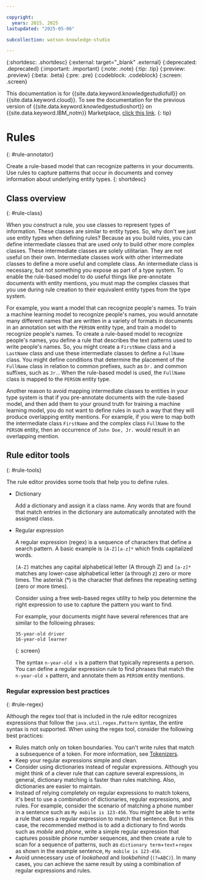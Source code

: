 ```yaml
---

copyright:
  years: 2015, 2025
lastupdated: "2025-05-06"

subcollection: watson-knowledge-studio

---
```


{:shortdesc: .shortdesc}
{:external: target="_blank" .external}
{:deprecated: .deprecated}
{:important: .important}
{:note: .note}
{:tip: .tip}
{:preview: .preview}
{:beta: .beta}
{:pre: .pre}
{:codeblock: .codeblock}
{:screen: .screen}

This documentation is for {{site.data.keyword.knowledgestudiofull}} on {{site.data.keyword.cloud}}. To see the documentation for the previous version of {{site.data.keyword.knowledgestudioshort}} on {{site.data.keyword.IBM_notm}} Marketplace, [click this link](/docs/watson-knowledge-studio?topic=watson-knowledge-studio-rule-annotator).
{: tip}

# Rules
{: #rule-annotator}



Create a rule-based model that can recognize patterns in your documents. Use rules to capture patterns that occur in documents and convey information about underlying entity types.
{: shortdesc}

## Class overview
{: #rule-class}

When you construct a rule, you use classes to represent types of information. These classes are similar to entity types. So, why don't we just use entity types when defining rules? Because as you build rules, you can define intermediate classes that are used only to build other more complex classes. These intermediate classes are solely utilitarian. They are not useful on their own. Intermediate classes work with other intermediate classes to define a more useful and complete class. An intermediate class is necessary, but not something you expose as part of a type system. To enable the rule-based model to do useful things like pre-annotate documents with entity mentions, you must map the complex classes that you use during rule creation to their equivalent entity types from the type system.

For example, you want a model that can recognize people's names. To train a machine learning model to recognize people's names, you would annotate many different names that are written in a variety of formats in documents in an annotation set with the `PERSON` entity type, and train a model to recognize people's names. To create a rule-based model to recognize people's names, you define a rule that describes the text patterns used to write people's names. So, you might create a `FirstName` class and a `LastName` class and use these intermediate classes to define a `FullName` class. You might define conditions that determine the placement of the `FullName` class in relation to common prefixes, such as `Dr.` and common suffixes, such as `Jr.`. When the rule-based model is used, the `FullName` class is mapped to the `PERSON` entity type.

Another reason to avoid mapping intermediate classes to entities in your type system is that if you pre-annotate documents with the rule-based model, and then add them to your ground truth for training a machine learning model, you do not want to define rules in such a way that they will produce overlapping entity mentions. For example, if you were to map both the intermediate class `FirstName` and the complex class `FullName` to the `PERSON` entity, then an occurrence of `John Doe, Jr.` would result in an overlapping mention.

## Rule editor tools
{: #rule-tools}

The rule editor provides some tools that help you to define rules.

- Dictionary

    Add a dictionary and assign it a class name. Any words that are found that match entries in the dictionary are automatically annotated with the assigned class.

- Regular expression

    A regular expression (regex) is a sequence of characters that define a search pattern. A basic example is `[A-Z][a-z]*` which finds capitalized words.

    `[A-Z]` matches any capital alphabetical letter (A through Z) and `[a-z]*` matches any lower-case alphabetical letter (a through z) zero or more times. The asterisk (*) is the character that defines the repeating setting (zero or more times).

    Consider using a free web-based regex utility to help you determine the right expression to use to capture the pattern you want to find.

    For example, your documents might have several references that are similar to the following phrases:

    ```
    35-year-old driver
    16-year-old learner
    ```
    {: screen}

    The syntax `n-year-old x` is a pattern that typically represents a person. You can define a regular expression rule to find phrases that match the `n-year-old x` pattern, and annotate them as `PERSON` entity mentions.

### Regular expression best practices
{: #rule-regex}

Although the regex tool that is included in the rule editor recognizes expressions that follow the `java.util.regex.Pattern` syntax, the entire syntax is not supported. When using the regex tool, consider the following best practices:

- Rules match only on token boundaries. You can't write rules that match a subsequence of a token. For more information, see [Tokenizers](/docs/watson-knowledge-studio?topic=watson-knowledge-studio-create-project#wks_tokenizer).
- Keep your regular expressions simple and clean.
- Consider using dictionaries instead of regular expressions. Although you might think of a clever rule that can capture several expressions, in general, dictionary matching is faster than rules matching. Also, dictionaries are easier to maintain.
- Instead of relying completely on regular expressions to match tokens, it's best to use a combination of dictionaries, regular expressions, and rules. For example, consider the scenario of matching a phone number in a sentence such as `My mobile is 123-456`. You might be able to write a rule that uses a regular expression to match that sentence. But in this case, the recommended method is to add a dictionary to find words such as _mobile_ and _phone_, write a simple regular expression that captures possible phone number sequences, and then create a rule to scan for a sequence of patterns, such as `dictionary term`+`text`+`regex` as shown in the example sentence, `My mobile is 123-456`.
- Avoid unnecessary use of _lookahead_ and _lookbehind_ (`(?=ABC)`). In many cases, you can achieve the same result by using a combination of regular expressions and rules.

